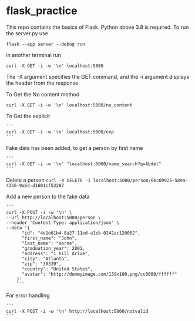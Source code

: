 # flask_practice
This repo contains the basics of Flask.
Python above 3.8 is required.
To run the server.py use
  ```
  flask --app server --debug run
  ```
in another terminal run
  ```
  curl -X GET -i -w '\n' localhost:5000
  ```
The -X argument specifies the GET command, and the -i argument displays the header from the response.

To Get the No content method
  ```
  curl -X GET -i -w '\n' localhost:5000/no_content
  ```
 To Get the explicit 
 
    ```
    curl -X GET -i -w '\n' localhost:5000/exp
    ```
  Fake data has been added, to get a person by first name
  
    ```
    curl -X GET -i -w '\n' "localhost:5000/name_search?q=Abdel"
    ```
  Delete a person
    ```
    curl -X DELETE -i localhost:5000/person/66c09925-589a-43b6-9a5d-d1601cf53287
    ```

  Add a new person to the fake data
  
    ```
    curl -X POST -i -w '\n' \
    --url http://localhost:5000/person \
    --header 'Content-Type: application/json' \
    --data '{
          "id": "4e1e61b4-8a27-11ed-a1eb-0242ac120002",
          "first_name": "John",
          "last_name": "Horne",
          "graduation_year": 2001,
          "address": "1 hill drive",
          "city": "Atlanta",
          "zip": "30339",
          "country": "United States",
          "avatar": "http://dummyimage.com/139x100.png/cc0000/ffffff"
        }'
        ```

For error handling

    ```
    curl -X POST -i -w '\n' http://localhost:5000/notvalid
    ```

